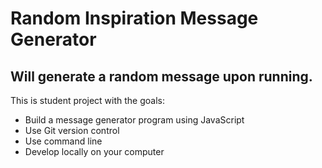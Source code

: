 # Random Inspiration Message Generator

## Will generate a random message upon running.
This is student project with the goals: 
-  Build a message generator program using JavaScript
-  Use Git version control
-  Use command line
-  Develop locally on your computer